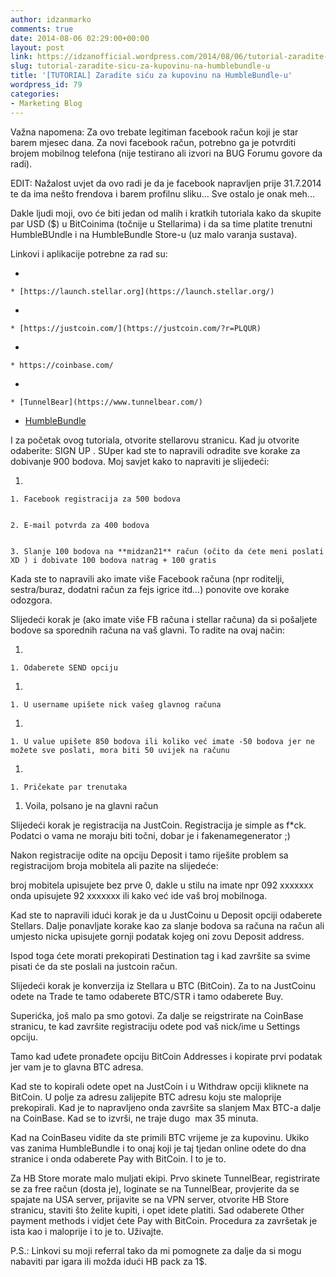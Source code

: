 ```yaml
---
author: idzanmarko
comments: true
date: 2014-08-06 02:29:00+00:00
layout: post
link: https://idzanofficial.wordpress.com/2014/08/06/tutorial-zaradite-sicu-za-kupovinu-na-humblebundle-u/
slug: tutorial-zaradite-sicu-za-kupovinu-na-humblebundle-u
title: '[TUTORIAL] Zaradite siću za kupovinu na HumbleBundle-u'
wordpress_id: 79
categories:
- Marketing Blog
---
```


Važna napomena: Za ovo trebate legitiman facebook račun koji je star barem mjesec dana. Za novi facebook račun, potrebno ga je potvrditi brojem mobilnog telefona (nije testirano ali izvori na BUG Forumu govore da radi).

EDIT: Nažalost uvjet da ovo radi je da je facebook napravljen prije 31.7.2014 te da ima nešto frendova i barem profilnu sliku... Sve ostalo je onak meh...

Dakle ljudi moji, ovo će biti jedan od malih i kratkih tutoriala kako da skupite par USD ($) u BitCoinima (točnije u Stellarima) i da sa time platite trenutni HumbleBUndle i na HumbleBundle Store-u (uz malo varanja sustava).

Linkovi i aplikacije potrebne za rad su:



 	
  * 

 	
    * [https://launch.stellar.org](https://launch.stellar.org/)







 	
  * 

 	
    * [https://justcoin.com/](https://justcoin.com/?r=PLQUR)







 	
  * 

 	
    * https://coinbase.com/







 	
  * 

 	
    * [TunnelBear](https://www.tunnelbear.com/)







 	
  * [HumbleBundle](https://www.humblebundle.com/)


I za početak ovog tutoriala, otvorite stellarovu stranicu. Kad ju otvorite odaberite: SIGN UP . SUper kad ste to napravili odradite sve korake za dobivanje 900 bodova. Moj savjet kako to napraviti je slijedeći:



 	
  1. 

 	
    1. Facebook registracija za 500 bodova

 	
    2. E-mail potvrda za 400 bodova

 	
    3. Slanje 100 bodova na **midzan21** račun (očito da ćete meni poslati XD ) i dobivate 100 bodova natrag + 100 gratis







Kada ste to napravili ako imate više Facebook računa (npr roditelji, sestra/buraz, dodatni račun za fejs igrice itd...) ponovite ove korake odozgora.



Slijedeći korak je (ako imate više FB računa i stellar računa) da si pošaljete bodove sa sporednih računa na vaš glavni. To radite na ovaj način:



 	
  1. 

 	
    1. Odaberete SEND opciju







 	
  1. 

 	
    1. U username upišete nick vašeg glavnog računa







 	
  1. 

 	
    1. U value upišete 850 bodova ili koliko već imate -50 bodova jer ne možete sve poslati, mora biti 50 uvijek na računu







 	
  1. 

 	
    1. Pričekate par trenutaka







 	
  1. Voila, polsano je na glavni račun


Slijedeći korak je registracija na JustCoin. Registracija je simple as f*ck. Podatci o vama ne moraju biti točni, dobar je i fakenamegenerator ;)



Nakon registracije odite na opciju Deposit i tamo riješite problem sa registracijom broja mobitela ali pazite na slijedeće:



broj mobitela upisujete bez prve 0, dakle u stilu na imate npr 092 xxxxxxx onda upisujete 92 xxxxxxx ili kako već ide vaš broj mobilnoga.



Kad ste to napravili idući korak je da u JustCoinu u Deposit opciji odaberete Stellars. Dalje ponavljate korake kao za slanje bodova sa računa na račun ali umjesto nicka upisujete gornji podatak kojeg oni zovu Deposit address.



Ispod toga ćete morati prekopirati Destination tag i kad završite sa svime pisati će da ste poslali na justcoin račun.



Slijedeći korak je konverzija iz Stellara u BTC (BitCoin). Za to na JustCoinu odete na Trade te tamo odaberete BTC/STR i tamo odaberete Buy.



Superićka, još malo pa smo gotovi. Za dalje se reigstrirate na CoinBase stranicu, te kad završite registraciju odete pod vaš nick/ime u Settings opciju.

Tamo kad uđete pronađete opciju BitCoin Addresses i kopirate prvi podatak jer vam je to glavna BTC adresa.



Kad ste to kopirali odete opet na JustCoin i u Withdraw opciji kliknete na BitCoin. U polje za adresu zalijepite BTC adresu koju ste maloprije prekopirali. Kad je to napravljeno onda završite sa slanjem Max BTC-a dalje na CoinBase. Kad se to izvrši, ne traje dugo  max 35 minuta.



Kad na CoinBaseu vidite da ste primili BTC vrijeme je za kupovinu. Ukiko vas zanima HumbleBundle i to onaj koji je taj tjedan online odete do dna stranice i onda odaberete Pay with BitCoin. I to je to.



Za HB Store morate malo muljati ekipi. Prvo skinete TunnelBear, registrirate se za free račun (dosta je), loginate se na TunnelBear, provjerite da se spajate na USA server, prijavite se na VPN server, otvorite HB Store stranicu, staviti što želite kupiti, i opet idete platiti. Sad odaberete Other payment methods i vidjet ćete Pay with BitCoin. Procedura za završetak je ista kao i maloprije i to je to. Uživajte.



P.S.: Linkovi su moji referral tako da mi pomognete za dalje da si mogu nabaviti par igara ili možda idući HB pack za 1$.
